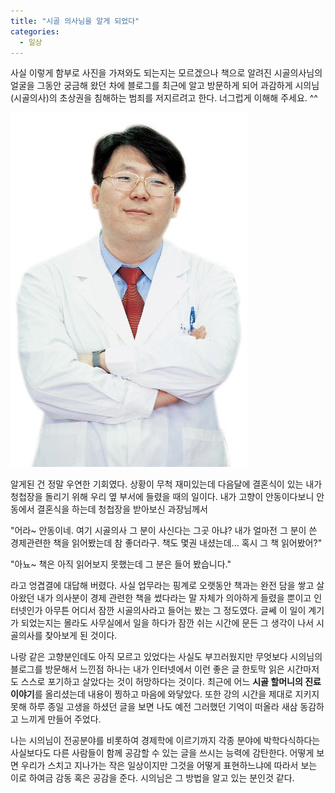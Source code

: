 ```yaml
---
title: "시골 의사님을 알게 되었다"
categories:
  - 일상
---
```


사실 이렇게 함부로 사진을 가져와도 되는지는 모르겠으나 책으로 알려진 시골의사님의 얼굴을 그동안 궁금해 왔던 차에 블로그를 최근에 알고 방문하게 되어 과감하게 시의님(시골의사)의 초상권을 침해하는 범죄를 저지르려고 한다. 너그럽게 이해해 주세요. ^^  

![](/assets/images/posts/2006/11/el200000000108.jpg)
  
알게된 건 정말 우연한 기회였다. 상황이 무척 재미있는데 다음달에 결혼식이 있는 내가 청첩장을 돌리기 위해 우리 옆 부서에 들렸을 때의 일이다. 내가 고향이 안동이다보니 안동에서 결혼식을 하는데 청첩장을 받아보신 과장님께서  
  
"어라~ 안동이네. 여기 시골의사 그 분이 사신다는 그곳 아냐? 내가 얼마전 그 분이 쓴 경제관련한 책을 읽어봤는데 참 좋더라구. 책도 몇권 내셨는데... 혹시 그 책 읽어봤어?"  
  
"아뇨~ 책은 아직 읽어보지 못했는데 그 분은 들어 봤습니다."  
  
라고 엉겹결에 대답해 버렸다. 사실 업무라는 핑계로 오랫동안 책과는 완전 담을 쌓고 살아왔던 내가 의사분이 경제 관련한 책을 썼다라는 말 자체가 의아하게 들렸을 뿐이고 인터넷인가 아무튼 어디서 잠깐 시골의사라고 들어는 봤는 그 정도였다. 글쎄 이 일이 계기가 되었는지는 몰라도 사무실에서 일을 하다가 잠깐 쉬는 시간에 문든 그 생각이 나서 시골의사를 찾아보게 된 것이다.  
  
나랑 같은 고향분인데도 아직 모르고 있었다는 사실도 부끄러웠지만 무엇보다 시의님의 블로그를 방문해서 느낀점 하나는 내가 인터넷에서 이런 좋은 글 한토막 읽은 시간마저도 스스로 포기하고 살았다는 것이 허망하다는 것이다. 최근에 어느 **시골 할머니의 진료 이야기**를 올리셨는데 내용이 찡하고 마음에 와닿았다. 또한 강의 시간을 제대로 지키지 못해 하루 종일 고생을 하셨던 글을 보면 나도 예전 그러했던 기억이 떠올라 새삼 동감하고 느끼게 만들어 주었다.  
  
나는 시의님이 전공분야를 비롯하여 경제학에 이르기까지 각종 분야에 박학다식하다는 사실보다도 다른 사람들이 함께 공감할 수 있는 글을 쓰시는 능력에 감탄한다. 어떻게 보면 우리가 스치고 지나가는 작은 일상이지만 그것을 어떻게 표현하느냐에 따라서 보는 이로 하여금 감동 혹은 공감을 준다. 시의님은 그 방법을 알고 있는 분인것 같다.
